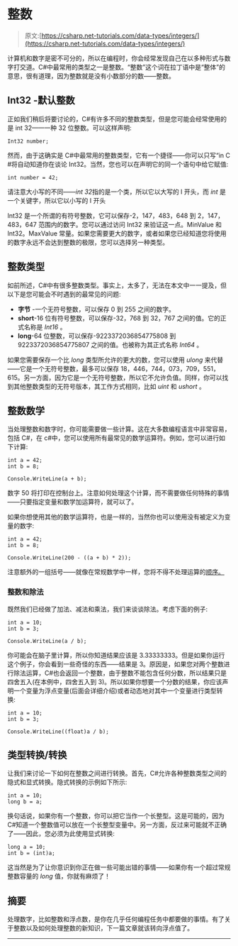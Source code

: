 # 整数

> 原文:[https://csharp.net-tutorials.com/data-types/integers/](https://csharp.net-tutorials.com/data-types/integers/)

计算机和数字是密不可分的，所以在编程时，你会经常发现自己在以多种形式与数字打交道。C#中最常用的类型之一是整数。“整数”这个词在拉丁语中是“整体”的意思，很有道理，因为整数就是没有小数部分的数——整数。

## Int32 -默认整数

正如我们稍后将要讨论的，C#有许多不同的整数类型，但是您可能会经常使用的是 int 32——一种 32 位整数。可以这样声明:

```
Int32 number;
```

然而，由于这确实是 C#中最常用的整数类型，它有一个捷径——你可以只写“in C #将自动知道你在谈论 Int32。当然，您也可以在声明它的同一个语句中给它赋值:

```
int number = 42;
```

<input type="hidden" name="IL_IN_ARTICLE">

请注意大小写的不同——*int 32*指的是一个类，所以它以大写的 I 开头，而 *int* 是一个关键字，所以它以小写的 I 开头

Int32 是一个所谓的有符号整数，它可以保存-2，147，483，648 到 2，147，483，647 范围内的数字。您可以通过访问 Int32 来验证这一点。MinValue 和 Int32。MaxValue 常量。如果您需要更大的数字，或者如果您已经知道您将使用的数字永远不会达到整数的极限，您可以选择另一种类型。

## 整数类型

如前所述，C#中有很多整数类型。事实上，太多了，无法在本文中一一提及，但以下是您可能会不时遇到的最常见的问题:

*   **字节** -一个无符号整数，可以保存 0 到 255 之间的数字。
*   **short**-16 位有符号整数，可以保存-32，768 到 32，767 之间的值。它的正式名称是 *Int16* 。
*   **long**-64 位整数，可以保存-9223372036854775808 到 9223372036854775807 之间的值。也被称为其正式名称 *Int64* 。

如果您需要保存一个比 *long* 类型所允许的更大的数，您可以使用 *ulong* 来代替——它是一个无符号整数，最多可以保存 18，446，744，073，709，551，615。另一方面，因为它是一个无符号整数，所以它不允许负值。同样，你可以找到其他整数类型的无符号版本，其工作方式相同，比如 *uint* 和 *ushort* 。

## 整数数学

当处理整数和数字时，你可能需要做一些计算。这在大多数编程语言中非常容易，包括 C#，在 c#中，您可以使用所有最常见的数学运算符。例如，您可以进行如下计算:

```
int a = 42;  
int b = 8;  

Console.WriteLine(a + b);
```

数字 50 将打印在控制台上。注意如何处理这个计算，而不需要做任何特殊的事情——只要指定变量和数学加运算符，就可以了。

如果你想使用其他的数学运算符，也是一样的，当然你也可以使用没有被定义为变量的数字:

```
int a = 42;  
int b = 8;  

Console.WriteLine(200 - ((a + b) * 2));
```

注意额外的一组括号——就像在常规数学中一样，您将不得不处理运算的[顺序。](http://www.purplemath.com/modules/orderops.htm)

### 整数和除法

既然我们已经做了加法、减法和乘法，我们来谈谈除法。考虑下面的例子:

```
int a = 10;
int b = 3;

Console.WriteLine(a / b);
```

你可能会在脑子里计算，所以你知道结果应该是 3.33333333。但是如果你运行这个例子，你会看到一些奇怪的东西——结果是 3。原因是，如果您对两个整数进行除法运算，C#也会返回一个整数，由于整数不能包含任何分数，所以结果只是四舍五入(在本例中，四舍五入到 3)。所以如果你想要一个分数的结果，你应该声明一个变量为浮点变量(后面会详细介绍)或者动态地对其中一个变量进行类型转换:

```
int a = 10;
int b = 3;

Console.WriteLine((float)a / b);
```

## 类型转换/转换

让我们来讨论一下如何在整数之间进行转换。首先，C#允许各种整数类型之间的隐式和显式转换。隐式转换的示例如下所示:

```
int a = 10;
long b = a;
```

换句话说，如果你有一个整数，你可以把它当作一个长整型。这是可能的，因为 C#知道一个整数值可以放在一个长整型变量中。另一方面，反过来可能就不正确了——因此，您必须为此使用显式转换:

```
long a = 10;
int b = (int)a;
```

这当然是为了让你意识到你正在做一些可能出错的事情——如果你有一个超过常规整数容量的 *long* 值，你就有麻烦了！

## 摘要

处理数字，比如整数和浮点数，是你在几乎任何编程任务中都要做的事情。有了关于整数以及如何处理整数的新知识，下一篇文章就该转向浮点值了。

* * *